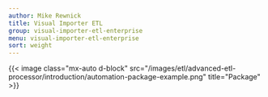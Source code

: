 ```yaml
---
author: Mike Rewnick
title: Visual Importer ETL
group: visual-importer-etl-enterprise
menu: visual-importer-etl-enterprise
sort: weight
---
```


{{< image class="mx-auto d-block"  src="/images/etl/advanced-etl-processor/introduction/automation-package-example.png" title="Package" >}}
